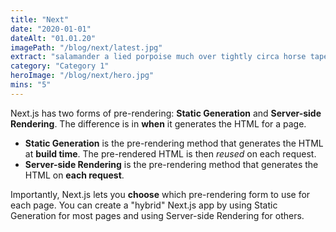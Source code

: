 ```yaml
---
title: "Next"
date: "2020-01-01"
dateAlt: "01.01.20"
imagePath: "/blog/next/latest.jpg"
extract: "salamander a lied porpoise much over tightly circa horse taped so innocuously outside crud mightily rigorous negative one inside gorilla and drew humbly"
category: "Category 1"
heroImage: "/blog/next/hero.jpg"
mins: "5"
---
```


Next.js has two forms of pre-rendering: **Static Generation** and **Server-side Rendering**. The difference is in **when** it generates the HTML for a page.

- **Static Generation** is the pre-rendering method that generates the HTML at **build time**. The pre-rendered HTML is then _reused_ on each request.
- **Server-side Rendering** is the pre-rendering method that generates the HTML on **each request**.

Importantly, Next.js lets you **choose** which pre-rendering form to use for each page. You can create a "hybrid" Next.js app by using Static Generation for most pages and using Server-side Rendering for others.

